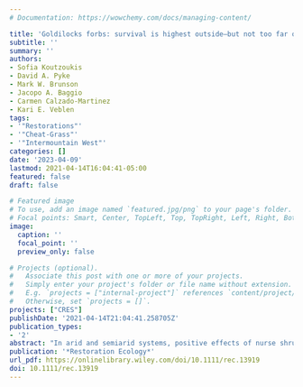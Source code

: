 ```yaml
---
# Documentation: https://wowchemy.com/docs/managing-content/

title: 'Goldilocks forbs: survival is highest outside—but not too far outside—of Wyoming big sagebrush canopies'
subtitle: ''
summary: ''
authors:
- Sofia Koutzoukis
- David A. Pyke
- Mark W. Brunson
- Jacopo A. Baggio
- Carmen Calzado‐Martinez
- Kari E. Veblen
tags:
- '"Restorations"'
- '"Cheat-Grass"'
- '"Intermountain West"'
categories: []
date: '2023-04-09'
lastmod: 2021-04-14T16:04:41-05:00
featured: false
draft: false

# Featured image
# To use, add an image named `featured.jpg/png` to your page's folder.
# Focal points: Smart, Center, TopLeft, Top, TopRight, Left, Right, BottomLeft, Bottom, BottomRight.
image:
  caption: ''
  focal_point: ''
  preview_only: false

# Projects (optional).
#   Associate this post with one or more of your projects.
#   Simply enter your project's folder or file name without extension.
#   E.g. `projects = ["internal-project"]` references `content/project/deep-learning/index.md`.
#   Otherwise, set `projects = []`.
projects: ["CRES"]
publishDate: '2021-04-14T21:04:41.258705Z'
publication_types:
- '2'
abstract: "In arid and semiarid systems, positive effects of nurse shrubs generally occur immediately underneath and around shrub canopies, creating microsites that can be targeted to promote plant establishment in restoration settings. Alternatively, the best microsites may occur in the interspace zone immediately surrounding nurse shrubs if positive abiotic effects extend beyond nurse shrub canopy boundaries and if competition with nurse shrubs is reduced in that zone. In the Intermountain West, U.S.A., we investigated survival of transplanted herbaceous seedlings at different distances from Wyoming big sagebrush (Artemisia tridentata ssp. wyomingensis) canopies. We planted two native perennial forb species, Munro's globemallow (Sphaeralcea munroana) and common yarrow (Achillea millefolium), and two native perennial grass species, bluebunch wheatgrass (Pseudoroegneria spicata) and bottlebrush squirreltail (Elymus elymoides), at four distances from sagebrush canopies at six sites across the Intermountain West, repeated across 2 years. Under above-normal precipitation, proximity to sagebrush influenced first-year survival of the forb, but not grass, species. Globemallow and yarrow survival were highest mid-way between the canopy dripline and maximum interspace distance between neighboring sagebrush plants. Ground cover characteristics and globemallow survival covaried with respect to distance from shrub, suggesting ground cover characteristics as indicators of suitable planting microsites. Under drier conditions, survival of all species was low and unaffected by distance from canopies. Our results demonstrate the value of fine-tuning the canopy-interspace paradigm to more carefully consider how plant performance may differ across zones within the interspace region between plants, especially when the goal is to maximize plant establishment in nondrought years."
publication: '*Restoration Ecology*'
url_pdf: https://onlinelibrary.wiley.com/doi/10.1111/rec.13919
doi: 10.1111/rec.13919
---
```

